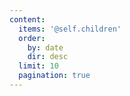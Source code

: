 ```yaml
---
content:
  items: '@self.children'
  order:
    by: date
    dir: desc
  limit: 10
  pagination: true
---
```

